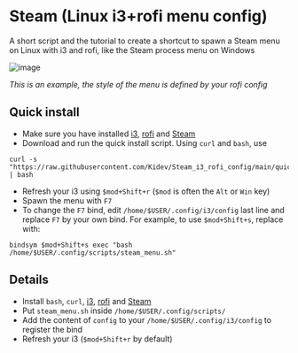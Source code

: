 # Steam (Linux i3+rofi menu config)
A short script and the tutorial to create a shortcut to spawn a Steam menu on Linux with i3 and rofi, like the Steam process menu on Windows

![image](https://github.com/Kidev/Steam_i3_rofi_config/assets/1204936/8b03a694-5858-4fd7-bcba-4aa3c654c786)

_This is an example, the style of the menu is defined by your rofi config_


## Quick install
- Make sure you have installed [i3](https://i3wm.org/), [rofi](https://github.com/davatorium/rofi) and [Steam](https://store.steampowered.com/about/)
- Download and run the quick install script. Using `curl` and `bash`, use
```
curl -s "https://raw.githubusercontent.com/Kidev/Steam_i3_rofi_config/main/quickinstall.sh" | bash
```
- Refresh your i3 using `$mod+Shift+r` (`$mod` is often the `Alt` or `Win` key)
- Spawn the menu with `F7`
- To change the `F7` bind, edit `/home/$USER/.config/i3/config` last line and replace `F7` by your own bind. For example, to use `$mod+Shift+s`, replace with:
```
bindsym $mod+Shift+s exec "bash /home/$USER/.config/scripts/steam_menu.sh"
```

## Details
- Install `bash`, `curl`, [i3](https://i3wm.org/), [rofi](https://github.com/davatorium/rofi) and [Steam](https://store.steampowered.com/about/)
- Put `steam_menu.sh` inside `/home/$USER/.config/scripts/`
- Add the content of `config` to your `/home/$USER/.config/i3/config` to register the bind
- Refresh your i3 (`$mod+Shift+r` by default)
